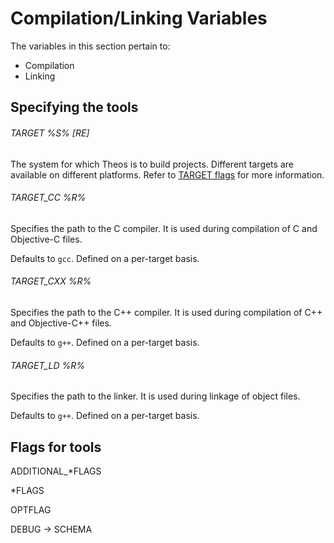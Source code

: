# Compilation/Linking Variables

The variables in this section pertain to:

* Compilation
* Linking

## Specifying the tools

###### TARGET %S% [RE]
The system for which Theos is to build projects. Different targets are available on different platforms. Refer to [TARGET flags](./3_1_5_TARGET.md#TARGET) for more information.

###### TARGET_CC %R%
Specifies the path to the C compiler.
It is used during compilation of C and Objective-C files.

Defaults to `gcc`.
Defined on a per-target basis.

###### TARGET_CXX %R%
Specifies the path to the C++ compiler.
It is used during compilation of C++ and Objective-C++ files.

Defaults to `g++`.
Defined on a per-target basis.

###### TARGET_LD %R%
Specifies the path to the linker.
It is used during linkage of object files.

Defaults to `g++`.
Defined on a per-target basis.

## Flags for tools

ADDITIONAL_*FLAGS

*FLAGS

OPTFLAG

DEBUG -> SCHEMA
